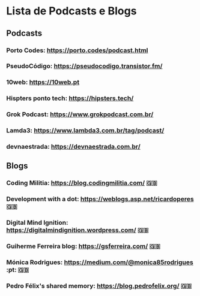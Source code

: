 # Lista de Podcasts e Blogs

## Podcasts

### Porto Codes: <https://porto.codes/podcast.html>

### PseudoCódigo: <https://pseudocodigo.transistor.fm/>

### 10web: <https://10web.pt>

### Hispters ponto tech: <https://hipsters.tech/>

### Grok Podcast: <https://www.grokpodcast.com.br/>

### Lamda3: <https://www.lambda3.com.br/tag/podcast/>

### devnaestrada: <https://devnaestrada.com.br/>

## Blogs

### Coding Militia: <https://blog.codingmilitia.com/> :gb:

### Development with a dot: <https://weblogs.asp.net/ricardoperes> :gb:

### Digital Mind Ignition: <https://digitalmindignition.wordpress.com/> :gb:

### Guiherme Ferreira blog: <https://gsferreira.com/> :gb:

### Mónica Rodrigues: <https://medium.com/@monica85rodrigues> :pt: :gb:

### Pedro Félix's shared memory: <https://blog.pedrofelix.org/> :gb: